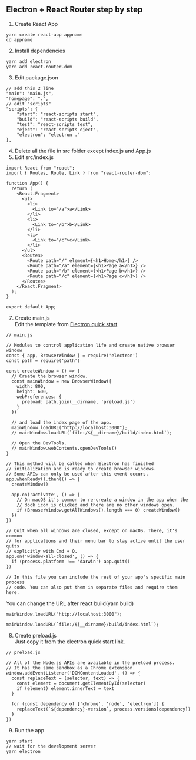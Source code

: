 ## Electron + React Router step by step

1. Create React App

```
yarn create react-app appname
cd appname
```

2. Install dependencies

```
yarn add electron
yarn add react-router-dom
```

3. Edit package.json

```
// add this 2 line
"main": "main.js",
"homepage": ".",
// edit "scripts"
"scripts": {
    "start": "react-scripts start",
    "build": "react-scripts build",
    "test": "react-scripts test",
    "eject": "react-scripts eject",
    "electron": "electron ."
},
```

4. Delete all the file in src folder except index.js and App.js
5. Edit src/index.js

```
import React from "react";
import { Routes, Route, Link } from "react-router-dom";

function App() {
  return (
    <React.Fragment>
      <ul>
        <li>
          <Link to="/a">a</Link>
        </li>
        <li>
          <Link to="/b">b</Link>
        </li>
        <li>
          <Link to="/c">c</Link>
        </li>
      </ul>
      <Routes>
        <Route path="/" element={<h1>Home</h1>} />
        <Route path="/a" element={<h1>Page a</h1>} />
        <Route path="/b" element={<h1>Page b</h1>} />
        <Route path="/c" element={<h1>Page c</h1>} />
      </Routes>
    </React.Fragment>
  );
}

export default App;

```

7. Create main.js  
   Edit the template from [Electron quick start](https://www.electronjs.org/docs/latest/tutorial/quick-start#access-nodejs-from-the-renderer-with-a-preload-script)

```
// main.js

// Modules to control application life and create native browser window
const { app, BrowserWindow } = require('electron')
const path = require('path')

const createWindow = () => {
  // Create the browser window.
  const mainWindow = new BrowserWindow({
    width: 800,
    height: 600,
    webPreferences: {
      preload: path.join(__dirname, 'preload.js')
    }
  })

  // and load the index page of the app.
  mainWindow.loadURL("http://localhost:3000");
  // mainWindow.loadURL(`file:/${__dirname}/build/index.html`);

  // Open the DevTools.
  // mainWindow.webContents.openDevTools()
}

// This method will be called when Electron has finished
// initialization and is ready to create browser windows.
// Some APIs can only be used after this event occurs.
app.whenReady().then(() => {
  createWindow()

  app.on('activate', () => {
    // On macOS it's common to re-create a window in the app when the
    // dock icon is clicked and there are no other windows open.
    if (BrowserWindow.getAllWindows().length === 0) createWindow()
  })
})

// Quit when all windows are closed, except on macOS. There, it's common
// for applications and their menu bar to stay active until the user quits
// explicitly with Cmd + Q.
app.on('window-all-closed', () => {
  if (process.platform !== 'darwin') app.quit()
})

// In this file you can include the rest of your app's specific main process
// code. You can also put them in separate files and require them here.
```

You can change the URL after react build(yarn build)

```
mainWindow.loadURL("http://localhost:3000");

mainWindow.loadURL(`file:/${__dirname}/build/index.html`);
```

8. Create preload.js  
   Just copy it from the electron quick start link.

```
// preload.js

// All of the Node.js APIs are available in the preload process.
// It has the same sandbox as a Chrome extension.
window.addEventListener('DOMContentLoaded', () => {
  const replaceText = (selector, text) => {
    const element = document.getElementById(selector)
    if (element) element.innerText = text
  }

  for (const dependency of ['chrome', 'node', 'electron']) {
    replaceText(`${dependency}-version`, process.versions[dependency])
  }
})
```

9. Run the app

```
yarn start
// wait for the development server
yarn electron
```
